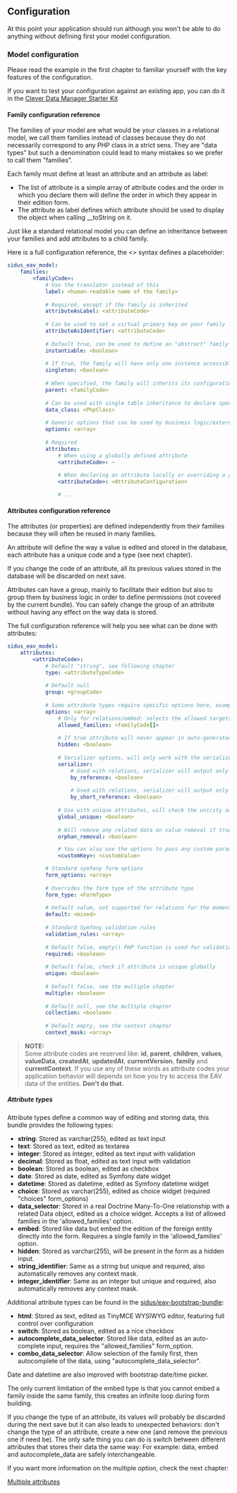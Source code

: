 ## Configuration

At this point your application should run although you won't be able to do anything without defining first your model
configuration.

### Model configuration

Please read the example in the first chapter to familiar yourself with the key features of the configuration.

If you want to test your configuration against an existing app, you can do it in the
[Clever Data Manager Starter Kit](https://github.com/cleverage/eav-manager-starter-kit/)

#### Family configuration reference

The families of your model are what would be your classes in a relational model, we call them families instead of
classes because they do not necessarily correspond to any PHP class in a strict sens. They are "data types" but such a
denomination could lead to many mistakes so we prefer to call them "families".

Each family must define at least an attribute and an attribute as label:
- The list of attribute is a simple array of attribute codes and the order in which you declare them will define the
order in which they appear in their edition form.
- The attribute as label defines which attribute should be used to display the object when calling __toString on it.

Just like a standard relational model you can define an inheritance between your families and add attributes to a child
family.

Here is a full configuration reference, the <> syntax defines a placeholder:

````yaml
sidus_eav_model:
    families:
        <familyCode>:
            # Use the translator instead of this
            label: <human-readable name of the family>
            
            # Required, except if the family is inherited
            attributeAsLabel: <attributeCode>
            
            # Can be used to set a virtual primary key on your family
            attributeAsIdentifier: <attributeCode>
            
            # Default true, can be used to define an "abstract" family
            instantiable: <boolean>
            
            # If true, the family will have only one instance accessible through DataRepository::getInstance
            singleton: <boolean>
            
            # When specified, the family will inherits its configuration
            parent: <familyCode>
            
            # Can be used with single table inheritance to declare specific business logic in a dedicated class
            data_class: <PhpClass>
            
            # Generic options that can be used by business logic/external libraries
            options: <array> 
            
            # Required
            attributes: 
                # When using a globally defined attribute
                <attributeCode>: ~
                
                # When declaring an attribute locally or overriding a globally defined one
                <attributeCode>: <AttributeConfiguration>

                # ...
````

#### Attributes configuration reference

The attributes (or properties) are defined independently from their families because they will often be reused in many
families.

An attribute will define the way a value is edited and stored in the database, each attribute has a unique code and a
type (see next chapter).

If you change the code of an attribute, all its previous values stored in the database will be discarded on next save.

Attributes can have a group, mainly to facilitate their edition but also to group them by business logic in order to
define permissions (not covered by the current bundle). You can safely change the group of an attribute without having
any effect on the way data is stored.

The full configuration reference will help you see what can be done with attributes:

````yaml
sidus_eav_model:
    attributes:
        <attributeCode>:
            # Default "string", see following chapter
            type: <attributeTypeCode>
            
            # Default null
            group: <groupCode>
            
            # Some attribute types require specific options here, example:
            options: <array>
                # Only for relations/embed: selects the allowed targets families
                allowed_families: <familyCode[]>
                
                # If true attribute will never appear in auto-generated forms
                hidden: <boolean>
                
                # Serializer options, will only work with the serializer option enabled in the global config
                serializer:
                    # Used with relations, serializer will output only the minimum fields
                    by_reference: <boolean>
                    
                    # Used with relations, serializer will output only the identifier
                    by_short_reference: <boolean>
                
                # Use with unique attributes, will check the unicity accross all families
                global_unique: <boolean>
                
                # Will remove any related data on value removal if true. Default: true for embed, false otherwise
                orphan_removal: <boolean>

                # You can also use the options to pass any custom parameter to the attribute and use them in your code
                <customKey>: <customValue>

            # Standard symfony form options
            form_options: <array>
            
            # Overrides the form type of the attribute type
            form_type: <FormType>
            
            # Default value, not supported for relations for the moment
            default: <mixed>
            
            # Standard Symfony validation rules
            validation_rules: <array>
            
            # Default false, empty() PHP function is used for validation
            required: <boolean>
            
            # Default false, check if attribute is unique globally
            unique: <boolean>
            
            # Default false, see the multiple chapter
            multiple: <boolean>
            
            # Default null, see the multiple chapter
            collection: <boolean>
            
            # Default empty, see the context chapter
            context_mask: <array>
````

> **NOTE:**<br>
> Some attribute codes are reserved like:
> **id**,
> **parent**,
> **children**,
> **values**,
> **valueData**,
> **createdAt**,
> **updatedAt**,
> **currentVersion**,
> **family**
> and **currentContext**.
> If you use any of these words as attribute codes your application behavior will depends on how you  try to access the
> EAV data of the entities. **Don't do that.**

##### Attribute types

Attribute types define a common way of editing and storing data, this bundle provides the following types:
- **string**: Stored as varchar(255), edited as text input
- **text**: Stored as text, edited as textarea
- **integer**: Stored as integer, edited as text input with validation
- **decimal**: Stored as float, edited as text input with validation
- **boolean**: Stored as boolean, edited as checkbox
- **date**: Stored as date, edited as Symfony date widget
- **datetime**: Stored as datetime, edited as Symfony datetime widget
- **choice**: Stored as varchar(255), edited as choice widget (required "choices" form_options)
- **data_selector**: Stored in a real Doctrine Many-To-One relationship with a related Data object, edited as a choice
  widget. Accepts a list of allowed families in the 'allowed_families' option.
- **embed**: Stored like data but embed the edition of the foreign entity directly into the form. Requires a single family
  in the 'allowed_families' option.
- **hidden**: Stored as varchar(255), will be present in the form as a hidden input.
- **string_identifier**: Same as a string but unique and required, also automatically removes any context mask.
- **integer_identifier**: Same as an integer but unique and required, also automatically removes any context mask.

Additional attribute types can be found in the
[sidus/eav-bootstrap-bundle](https://github.com/VincentChalnot/SidusEAVBootstrapBundle):
- **html**: Stored as text, edited as TinyMCE WYSIWYG editor, featuring full control over configuration
- **switch**: Stored as boolean, edited as a nice checkbox
- **autocomplete_data_selector**: Stored like data, edited as an auto-complete input, requires the "allowed_families"
  form_option.
- **combo_data_selector**: Allow selection of the family first, then autocomplete of the data, using
  "autocomplete_data_selector".

Date and datetime are also improved with bootstrap date/time picker.

The only current limitation of the embed type is that you cannot embed a family inside the same family, this creates an
infinite loop during form building.

If you change the type of an attribute, its values will probably be discarded during the next save but it can also leads
to unexpected behaviors: don't change the type of an attribute, create a new one (and remove the previous one if need
be).
The only safe thing you can do is switch between different attributes that stores their data the same way: For example:
data, embed and autocomplete_data are safely interchangeable.

If you want more information on the multiple option, check the next chapter:

[Multiple attributes](03-multiple.md)
